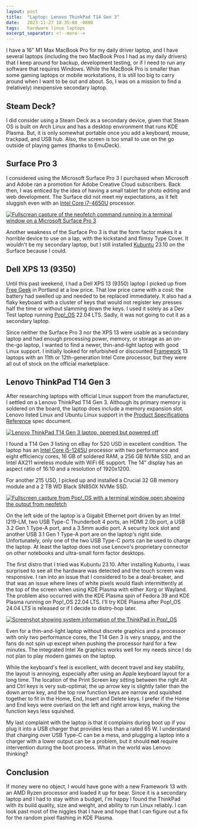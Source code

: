 ```yaml
---
layout: post
title:  "Laptop: Lenovo ThinkPad T14 Gen 3"
date:   2023-11-27 18:35:00 -0800
tags:   hardware linux laptops
excerpt_separator: <!--more-->
---
```


I have a 16" M1 Max MacBook Pro for my daily driver laptop, and I have several laptops (including the two MacBook Pros I had as my daily drivers) that I keep around for backup, development testing, or if I need to run any software that requires Windows. While the MacBook Pro is smaller than some gaming laptops or mobile workstations, it is still too big to carry around when I want to be out and about. So, I was on a mission to find a (relatively) inexpensive secondary laptop.

<!--more-->

## Steam Deck?

I did consider using a Steam Deck as a secondary device, given that Steam OS is built on Arch Linux and has a desktop environment that runs KDE Plasma. But, it is only somewhat portable once you add a keyboard, mouse, trackpad, and USB hub. Also, the screen is too small to use on the go outside of playing games (thanks to EmuDeck).

## Surface Pro 3

I considered using the Microsoft Surface Pro 3 I purchased when Microsoft and Adobe ran a promotion for Adobe Creative Cloud subscribers. Back then, I was enticed by the idea of having a small tablet for photo editing and web development. The Surface did not meet my expectations, as it felt sluggish even with an [Intel Core i7-4650U](https://ark.intel.com/content/www/us/en/ark/products/75114/intel-core-i7-4650u-processor-4m-cache-up-to-3-30-ghz.html) processor.

[![Fullscrean capture of the neofetch command running in a terminal window on a Microsoft Surface Pro 3](/assets/images/surface-pro-3-kubuntu-neofetch.png "Screenshot from a Microsoft Surface Pro 3 running Kubuntu and showing the output of the neofetch command")](/assets/images/surface-pro-3-kubuntu-neofetch.png)

Another weakness of the Surface Pro 3 is that the form factor makes it a horrible device to use on a lap, with the kickstand and flimsy Type Cover. It wouldn't be my secondary laptop, but I still installed [Kubuntu](https://kubuntu.org) 23.10 on the Surface because I could.

## Dell XPS 13 (9350)

Until this past weekend, I had a Dell XPS 13 (9350) laptop I picked up from [Free Geek](https://www.freegeek.org/) in Portland at a low price. That low price came with a cost: the battery had swelled up and needed to be replaced immediately. It also had a flaky keyboard with a cluster of keys that would not register key presses half the time or without slamming down the keys. I used it solely as a Dev Test laptop running [Pop!_OS](https://pop.system76.com) 22.04 LTS. Sadly, it was not going to cut it as a secondary laptop.

Since neither the Surface Pro 3 nor the XPS 13 were usable as a secondary laptop and had enough processing power, memory, or storage as an on-the-go laptop, I wanted to find a newer, thin-and-light laptop with good Linux support. I initially looked for refurbished or discounted [Framework](https://frame.work/) 13 laptops with an 11th or 12th-generation Intel Core processor, but they were all out of stock on the official marketplace.

## Lenovo ThinkPad T14 Gen 3

After researching laptops with official Linux support from the manufacturer, I settled on a Lenovo ThinkPad T14 Gen 3. Although its primary memory is soldered on the board, the laptop does include a memory expansion slot. Lenovo listed Linux and Ubuntu Linux support in the [Product Specifications Reference](https://psref.lenovo.com/syspool/Sys/PDF/ThinkPad/ThinkPad_T14_Gen_3_Intel/ThinkPad_T14_Gen_3_Intel_Spec.pdf) spec document.

[![Lenovo ThinkPad T14 Gen 3 laptop, opened but powered off](/assets/images/thinkpad/lenovo-t14-g3-laptop.jpg "Photo of a Lenovo ThinkPad T14 Gen 3 Laptop")](/assets/images/thinkpad/lenovo-t14-g3-laptop.jpg)

I found a T14 Gen 3 listing on eBay for 520 USD in excellent condition. The laptop has an [Intel Core i5-1245U](https://ark.intel.com/content/www/us/en/ark/products/226260/intel-core-i51245u-processor-12m-cache-up-to-4-40-ghz.html)  processor with two performance and eight efficiency cores, 16 GB of soldered RAM, a 256 GB NVMe SSD, and an Intel AX211 wireless module with WiFi 6E support. The 14" display has an aspect ratio of 16:10 and a resolution of 1920x1200.

For another 215 USD, I picked up and installed a Crucial 32 GB memory module and a 2 TB WD Black SN850X NVMe SSD.

[![Fullscreen capture from Pop!_OS with a terminal window open showing the output from neofetch](/assets/images/thinkpad/pop-os-neofetch.png "Pop!_OS COSMIC desktop environment with neofetch results")](/assets/images/thinkpad/pop-os-neofetch.png)

On the left side of the laptop is a Gigabit Ethernet port driven by an Intel I219-LM, two USB Type-C Thunderbolt 4 ports, an HDMI 2.0b port, a USB 3.2 Gen 1 Type-A port, and a 3.5mm audio port. A security lock slot and another USB 3.1 Gen 1 Type-A port are on the laptop's right side. Unfortunately, only one of the two USB Type-C ports can be used to charge the laptop. At least the laptop does not use Lenovo's proprietary connector on other notebooks and ultra-small form factor desktops.

The first distro that I tried was Kubuntu 23.10. After installing Kubuntu, I was surprised to see all the hardware was detected and the touch screen was responsive. I ran into an issue that I considered to be a deal-breaker, and that was an issue where lines of white pixels would flash intermittently at the top of the screen when using KDE Plasma with either Xorg or Wayland. The problem also occurred with the KDE Plasma spin of Fedora 39 and KDE Plasma running on Pop!_OS 22.04 LTS. I'll try KDE Plasma after Pop!_OS 24.04 LTS is released or if I decide to distro-hop later.

[![Screenshot showing system information of the ThinkPad in Pop!_OS](/assets/images/thinkpad/pop-os-sys-info.png "ThinkPad T14 Gen 3 system information shown in Pop!_OS")](/assets/images/thinkpad/pop-os-sys-info.png)

Even for a thin-and-light laptop without discrete graphics and a processor with only two performance cores, the T14 Gen 3 is very snappy, and the fans do not spin up except when pushing the processor hard for a few minutes. The integrated Intel Xe graphics works well for my needs since I do not plan to play modern games on the laptop.

While the keyboard's feel is excellent, with decent travel and key stability, the layout is annoying, especially after using an Apple keyboard layout for a long time. The location of the Print Screen key sitting between the right Alt and Ctrl keys is very sub-optimal; the up arrow key is slightly taller than the down arrow key, and the top row function keys are narrow and squished together to fit in the Home, End, Insert and Delete keys. I prefer if the Home and End keys were overlaid on the left and right arrow keys, making the function keys less squished.

My last complaint with the laptop is that it complains during boot up if you plug it into a USB charger that provides less than a rated 65 W. I understand that charging over USB Type-C can be a mess, and plugging a laptop into a charger with a lower output can be a problem, but it should **not** require intervention during the boot process. What in the world was Lenovo thinking?

## Conclusion

If money were no object, I would have gone with a new Framework 13 with an AMD Ryzen processor and loaded it up for bear. Since it is a secondary laptop and I had to stay within a budget, I'm happy I found the ThinkPad with its build quality, size and weight, and ability to run Linux reliably. I can look past most of the niggles that I have and hope that I can figure out a fix for the random pixel flashing in KDE Plasma.